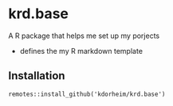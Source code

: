 # krd.base
A R package that helps me set up my porjects 

* defines the my R markdown template 


## Installation

```
remotes::install_github('kdorheim/krd.base')
```
